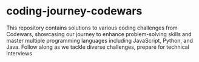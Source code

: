 # coding-journey-codewars
This repository contains solutions to various coding challenges from Codewars, showcasing our journey to enhance problem-solving skills and master multiple programming languages including JavaScript, Python, and Java. Follow along as we tackle diverse challenges, prepare for technical interviews
